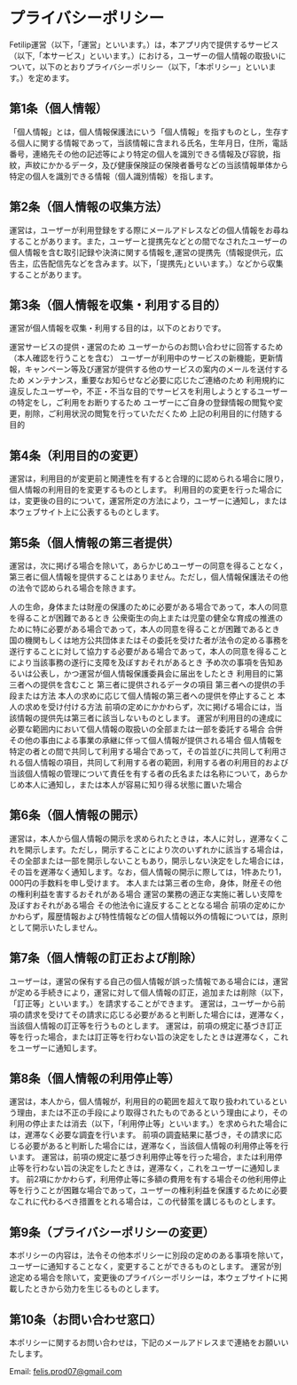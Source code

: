 # プライバシーポリシー
Fetilip運営（以下，「運営」といいます。）は，本アプリ内で提供するサービス（以下,「本サービス」といいます。）における，ユーザーの個人情報の取扱いについて，以下のとおりプライバシーポリシー（以下，「本ポリシー」といいます。）を定めます。
  
## 第1条（個人情報）
「個人情報」とは，個人情報保護法にいう「個人情報」を指すものとし，生存する個人に関する情報であって，当該情報に含まれる氏名，生年月日，住所，電話番号，連絡先その他の記述等により特定の個人を識別できる情報及び容貌，指紋，声紋にかかるデータ，及び健康保険証の保険者番号などの当該情報単体から特定の個人を識別できる情報（個人識別情報）を指します。

## 第2条（個人情報の収集方法）
運営は，ユーザーが利用登録をする際にメールアドレスなどの個人情報をお尋ねすることがあります。また，ユーザーと提携先などとの間でなされたユーザーの個人情報を含む取引記録や決済に関する情報を,運営の提携先（情報提供元，広告主，広告配信先などを含みます。以下，｢提携先｣といいます。）などから収集することがあります。
  
## 第3条（個人情報を収集・利用する目的）
運営が個人情報を収集・利用する目的は，以下のとおりです。

運営サービスの提供・運営のため
ユーザーからのお問い合わせに回答するため（本人確認を行うことを含む）
ユーザーが利用中のサービスの新機能，更新情報，キャンペーン等及び運営が提供する他のサービスの案内のメールを送付するため
メンテナンス，重要なお知らせなど必要に応じたご連絡のため
利用規約に違反したユーザーや，不正・不当な目的でサービスを利用しようとするユーザーの特定をし，ご利用をお断りするため
ユーザーにご自身の登録情報の閲覧や変更，削除，ご利用状況の閲覧を行っていただくため
上記の利用目的に付随する目的
  
## 第4条（利用目的の変更）
運営は，利用目的が変更前と関連性を有すると合理的に認められる場合に限り，個人情報の利用目的を変更するものとします。
利用目的の変更を行った場合には，変更後の目的について，運営所定の方法により，ユーザーに通知し，または本ウェブサイト上に公表するものとします。
  
## 第5条（個人情報の第三者提供）
運営は，次に掲げる場合を除いて，あらかじめユーザーの同意を得ることなく，第三者に個人情報を提供することはありません。ただし，個人情報保護法その他の法令で認められる場合を除きます。

人の生命，身体または財産の保護のために必要がある場合であって，本人の同意を得ることが困難であるとき
公衆衛生の向上または児童の健全な育成の推進のために特に必要がある場合であって，本人の同意を得ることが困難であるとき
国の機関もしくは地方公共団体またはその委託を受けた者が法令の定める事務を遂行することに対して協力する必要がある場合であって，本人の同意を得ることにより当該事務の遂行に支障を及ぼすおそれがあるとき
予め次の事項を告知あるいは公表し，かつ運営が個人情報保護委員会に届出をしたとき
利用目的に第三者への提供を含むこと
第三者に提供されるデータの項目
第三者への提供の手段または方法
本人の求めに応じて個人情報の第三者への提供を停止すること
本人の求めを受け付ける方法
前項の定めにかかわらず，次に掲げる場合には，当該情報の提供先は第三者に該当しないものとします。
運営が利用目的の達成に必要な範囲内において個人情報の取扱いの全部または一部を委託する場合
合併その他の事由による事業の承継に伴って個人情報が提供される場合
個人情報を特定の者との間で共同して利用する場合であって，その旨並びに共同して利用される個人情報の項目，共同して利用する者の範囲，利用する者の利用目的および当該個人情報の管理について責任を有する者の氏名または名称について，あらかじめ本人に通知し，または本人が容易に知り得る状態に置いた場合
  
## 第6条（個人情報の開示）
運営は，本人から個人情報の開示を求められたときは，本人に対し，遅滞なくこれを開示します。ただし，開示することにより次のいずれかに該当する場合は，その全部または一部を開示しないこともあり，開示しない決定をした場合には，その旨を遅滞なく通知します。なお，個人情報の開示に際しては，1件あたり1，000円の手数料を申し受けます。
本人または第三者の生命，身体，財産その他の権利利益を害するおそれがある場合
運営の業務の適正な実施に著しい支障を及ぼすおそれがある場合
その他法令に違反することとなる場合
前項の定めにかかわらず，履歴情報および特性情報などの個人情報以外の情報については，原則として開示いたしません。

## 第7条（個人情報の訂正および削除）
ユーザーは，運営の保有する自己の個人情報が誤った情報である場合には，運営が定める手続きにより，運営に対して個人情報の訂正，追加または削除（以下，「訂正等」といいます。）を請求することができます。
運営は，ユーザーから前項の請求を受けてその請求に応じる必要があると判断した場合には，遅滞なく，当該個人情報の訂正等を行うものとします。
運営は，前項の規定に基づき訂正等を行った場合，または訂正等を行わない旨の決定をしたときは遅滞なく，これをユーザーに通知します。
  
## 第8条（個人情報の利用停止等）
運営は，本人から，個人情報が，利用目的の範囲を超えて取り扱われているという理由，または不正の手段により取得されたものであるという理由により，その利用の停止または消去（以下，「利用停止等」といいます。）を求められた場合には，遅滞なく必要な調査を行います。
前項の調査結果に基づき，その請求に応じる必要があると判断した場合には，遅滞なく，当該個人情報の利用停止等を行います。
運営は，前項の規定に基づき利用停止等を行った場合，または利用停止等を行わない旨の決定をしたときは，遅滞なく，これをユーザーに通知します。
前2項にかかわらず，利用停止等に多額の費用を有する場合その他利用停止等を行うことが困難な場合であって，ユーザーの権利利益を保護するために必要なこれに代わるべき措置をとれる場合は，この代替策を講じるものとします。

## 第9条（プライバシーポリシーの変更）
本ポリシーの内容は，法令その他本ポリシーに別段の定めのある事項を除いて，ユーザーに通知することなく，変更することができるものとします。
運営が別途定める場合を除いて，変更後のプライバシーポリシーは，本ウェブサイトに掲載したときから効力を生じるものとします。

## 第10条（お問い合わせ窓口）
本ポリシーに関するお問い合わせは，下記のメールアドレスまで連絡をお願いいたします。

Email: felis.prod07@gmail.com
